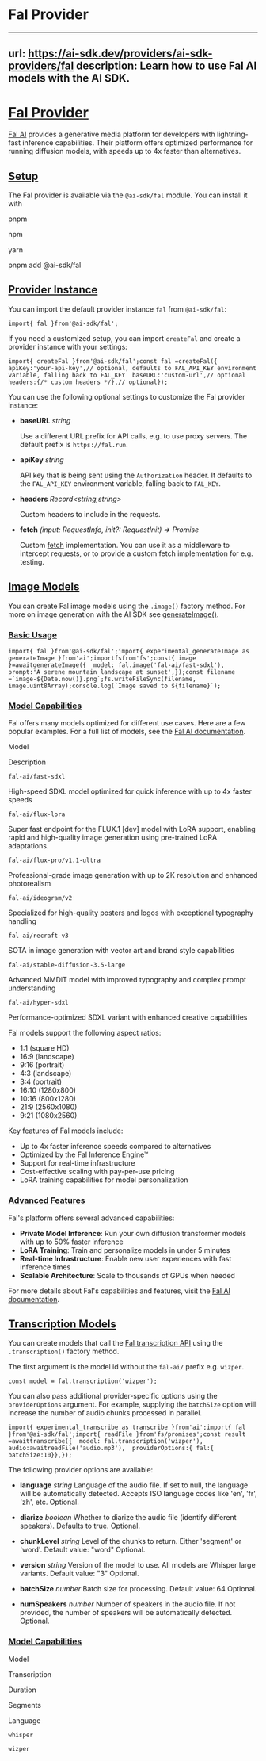 # Fal Provider


---
url: https://ai-sdk.dev/providers/ai-sdk-providers/fal
description: Learn how to use Fal AI models with the AI SDK.
---


# [Fal Provider](#fal-provider)


[Fal AI](https://fal.ai/) provides a generative media platform for developers with lightning-fast inference capabilities. Their platform offers optimized performance for running diffusion models, with speeds up to 4x faster than alternatives.


## [Setup](#setup)


The Fal provider is available via the `@ai-sdk/fal` module. You can install it with

pnpm

npm

yarn

pnpm add @ai-sdk/fal


## [Provider Instance](#provider-instance)


You can import the default provider instance `fal` from `@ai-sdk/fal`:

```
import{ fal }from'@ai-sdk/fal';
```

If you need a customized setup, you can import `createFal` and create a provider instance with your settings:

```
import{ createFal }from'@ai-sdk/fal';const fal =createFal({  apiKey:'your-api-key',// optional, defaults to FAL_API_KEY environment variable, falling back to FAL_KEY  baseURL:'custom-url',// optional  headers:{/* custom headers */},// optional});
```

You can use the following optional settings to customize the Fal provider instance:

-   **baseURL** *string*

    Use a different URL prefix for API calls, e.g. to use proxy servers. The default prefix is `https://fal.run`.

-   **apiKey** *string*

    API key that is being sent using the `Authorization` header. It defaults to the `FAL_API_KEY` environment variable, falling back to `FAL_KEY`.

-   **headers** *Record<string,string>*

    Custom headers to include in the requests.

-   **fetch** *(input: RequestInfo, init?: RequestInit) => Promise<Response>*

    Custom [fetch](https://developer.mozilla.org/en-US/docs/Web/API/fetch) implementation. You can use it as a middleware to intercept requests, or to provide a custom fetch implementation for e.g. testing.



## [Image Models](#image-models)


You can create Fal image models using the `.image()` factory method. For more on image generation with the AI SDK see [generateImage()](/docs/reference/ai-sdk-core/generate-image).


### [Basic Usage](#basic-usage)


```
import{ fal }from'@ai-sdk/fal';import{ experimental_generateImage as generateImage }from'ai';importfsfrom'fs';const{ image }=awaitgenerateImage({  model: fal.image('fal-ai/fast-sdxl'),  prompt:'A serene mountain landscape at sunset',});const filename =`image-${Date.now()}.png`;fs.writeFileSync(filename, image.uint8Array);console.log(`Image saved to ${filename}`);
```


### [Model Capabilities](#model-capabilities)


Fal offers many models optimized for different use cases. Here are a few popular examples. For a full list of models, see the [Fal AI documentation](https://fal.ai/models).

Model

Description

`fal-ai/fast-sdxl`

High-speed SDXL model optimized for quick inference with up to 4x faster speeds

`fal-ai/flux-lora`

Super fast endpoint for the FLUX.1 \[dev\] model with LoRA support, enabling rapid and high-quality image generation using pre-trained LoRA adaptations.

`fal-ai/flux-pro/v1.1-ultra`

Professional-grade image generation with up to 2K resolution and enhanced photorealism

`fal-ai/ideogram/v2`

Specialized for high-quality posters and logos with exceptional typography handling

`fal-ai/recraft-v3`

SOTA in image generation with vector art and brand style capabilities

`fal-ai/stable-diffusion-3.5-large`

Advanced MMDiT model with improved typography and complex prompt understanding

`fal-ai/hyper-sdxl`

Performance-optimized SDXL variant with enhanced creative capabilities

Fal models support the following aspect ratios:

-   1:1 (square HD)
-   16:9 (landscape)
-   9:16 (portrait)
-   4:3 (landscape)
-   3:4 (portrait)
-   16:10 (1280x800)
-   10:16 (800x1280)
-   21:9 (2560x1080)
-   9:21 (1080x2560)

Key features of Fal models include:

-   Up to 4x faster inference speeds compared to alternatives
-   Optimized by the Fal Inference Engine™
-   Support for real-time infrastructure
-   Cost-effective scaling with pay-per-use pricing
-   LoRA training capabilities for model personalization


### [Advanced Features](#advanced-features)


Fal's platform offers several advanced capabilities:

-   **Private Model Inference**: Run your own diffusion transformer models with up to 50% faster inference
-   **LoRA Training**: Train and personalize models in under 5 minutes
-   **Real-time Infrastructure**: Enable new user experiences with fast inference times
-   **Scalable Architecture**: Scale to thousands of GPUs when needed

For more details about Fal's capabilities and features, visit the [Fal AI documentation](https://fal.ai/docs).


## [Transcription Models](#transcription-models)


You can create models that call the [Fal transcription API](https://docs.fal.ai/guides/convert-speech-to-text) using the `.transcription()` factory method.

The first argument is the model id without the `fal-ai/` prefix e.g. `wizper`.

```
const model = fal.transcription('wizper');
```

You can also pass additional provider-specific options using the `providerOptions` argument. For example, supplying the `batchSize` option will increase the number of audio chunks processed in parallel.

```
import{ experimental_transcribe as transcribe }from'ai';import{ fal }from'@ai-sdk/fal';import{ readFile }from'fs/promises';const result =awaittranscribe({  model: fal.transcription('wizper'),  audio:awaitreadFile('audio.mp3'),  providerOptions:{ fal:{ batchSize:10}},});
```

The following provider options are available:

-   **language** *string* Language of the audio file. If set to null, the language will be automatically detected. Accepts ISO language codes like 'en', 'fr', 'zh', etc. Optional.

-   **diarize** *boolean* Whether to diarize the audio file (identify different speakers). Defaults to true. Optional.

-   **chunkLevel** *string* Level of the chunks to return. Either 'segment' or 'word'. Default value: "word" Optional.

-   **version** *string* Version of the model to use. All models are Whisper large variants. Default value: "3" Optional.

-   **batchSize** *number* Batch size for processing. Default value: 64 Optional.

-   **numSpeakers** *number* Number of speakers in the audio file. If not provided, the number of speakers will be automatically detected. Optional.



### [Model Capabilities](#model-capabilities-1)


Model

Transcription

Duration

Segments

Language

`whisper`

`wizper`
